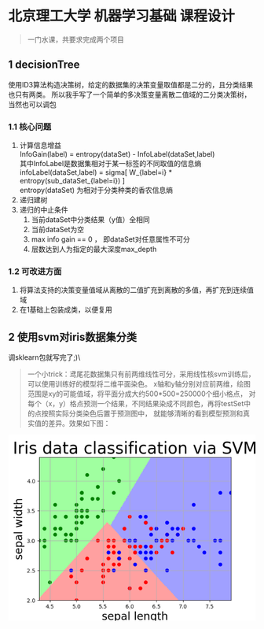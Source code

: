 # 北京理工大学 机器学习基础 课程设计
> 一门水课，共要求完成两个项目
## 1 decisionTree
使用ID3算法构造决策树，给定的数据集的决策变量取值都是二分的，且分类结果也只有两类。
所以我手写了一个简单的多决策变量离散二值域的二分类决策树，当然也可以调包
### 1.1 核心问题
1. 计算信息增益 \
    InfoGain(label) = entropy(dataSet) - InfoLabel(dataSet,label)\
    其中InfoLabel是数据集相对于某一标签的不同取值的信息熵\
    infoLabel(dataSet,label) = sigma[ W_{label=i} * entropy(sub_dataSet_{label=i}) ] \
    entropy(dataSet) 为相对于分类种类的香农信息熵
2. 递归建树
3. 递归的中止条件
   1. 当前dataSet中分类结果（y值）全相同
   2. 当前dataSet为空
   3. max info gain == 0 ， 即dataSet对任意属性不可分
   4. 层数达到人为指定的最大深度max_depth

### 1.2 可改进方面
1. 将算法支持的决策变量值域从离散的二值扩充到离散的多值，再扩充到连续值域
2. 在1基础上包装成类，以便复用

## 2 使用svm对iris数据集分类

调sklearn包就写完了;)\
>一个小trick：鸢尾花数据集只有前两维线性可分，采用线性核svm训练后，可以使用训练好的模型将二维平面染色。
x轴和y轴分别对应前两维，绘图范围是xy的可能值域，将平面分成大约500*500=250000个细小格点，
对每个（x，y）格点预测一个结果，不同结果染成不同颜色，再将testSet中的点按照实际分类染色后置于预测图中，
就能够清晰的看到模型预测和真实值的差异。效果如下图：


![svm_iris_result](./svm_iris/result.png)
